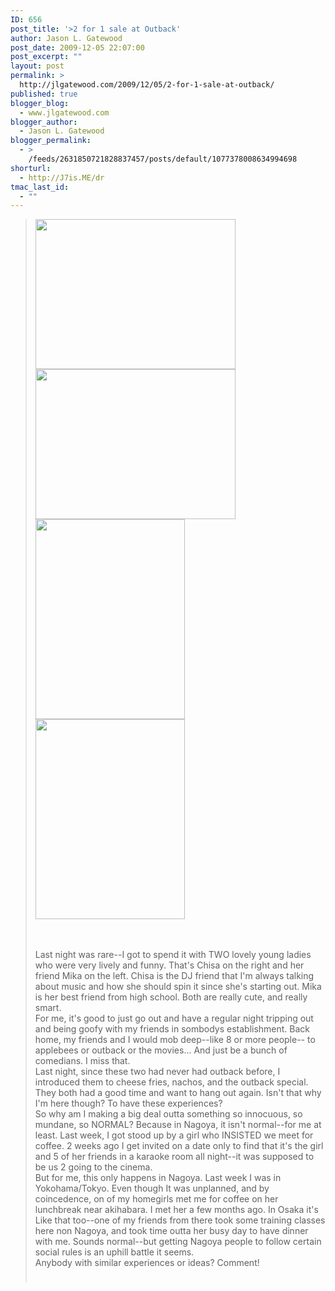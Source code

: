 ```yaml
---
ID: 656
post_title: '>2 for 1 sale at Outback'
author: Jason L. Gatewood
post_date: 2009-12-05 22:07:00
post_excerpt: ""
layout: post
permalink: >
  http://jlgatewood.com/2009/12/05/2-for-1-sale-at-outback/
published: true
blogger_blog:
  - www.jlgatewood.com
blogger_author:
  - Jason L. Gatewood
blogger_permalink:
  - >
    /feeds/2631850721828837457/posts/default/1077378008634994698
shorturl:
  - http://J7is.ME/dr
tmac_last_id:
  - ""
---
```

><img height="240" src="http://posterous.com/getfile/files.posterous.com/starrwulfe/zlDpHCeJvjdcmyCldiwbEIqwJyHbviEAurwbDgrgpoclhHlwmEJsywuGgvGv/IMG_0081.jpg.scaled500.jpg" width="320" /> <a href="http://posterous.com/getfile/files.posterous.com/starrwulfe/IgFyeFBAzzyHtpqxguEsetBrsodxHIfjlwvoyGqlstzuChftGEhqqcebCgmB/IMG_0082.jpg.scaled1000.jpg"><img height="240" src="http://posterous.com/getfile/files.posterous.com/starrwulfe/IgFyeFBAzzyHtpqxguEsetBrsodxHIfjlwvoyGqlstzuChftGEhqqcebCgmB/IMG_0082.jpg.scaled500.jpg" width="320" /></a> <a href="http://posterous.com/getfile/files.posterous.com/starrwulfe/pycyHmevrEaCIesBbjbyziguoDCgdewkByryHFeqnAbmIqCFqDmrGqEqwhfA/IMG_0083.jpg.scaled1000.jpg"><img height="320" src="http://posterous.com/getfile/files.posterous.com/starrwulfe/pycyHmevrEaCIesBbjbyziguoDCgdewkByryHFeqnAbmIqCFqDmrGqEqwhfA/IMG_0083.jpg.scaled500.jpg" width="239" /></a> <a href="http://posterous.com/getfile/files.posterous.com/starrwulfe/nDnhzjxweeuFtcfAoagryhCzCejymeHuIbGlHcwterpjEGAhrIlfmlJlxvBm/IMG_0084.jpg.scaled1000.jpg"><img height="320" src="http://posterous.com/getfile/files.posterous.com/starrwulfe/nDnhzjxweeuFtcfAoagryhCzCejymeHuIbGlHcwterpjEGAhrIlfmlJlxvBm/IMG_0084.jpg.scaled500.jpg" width="239" /></a> <br /><div><br /><br /></div>Last night was rare--I got to spend it with TWO lovely young ladies who were very lively and funny. That's Chisa on the right and her friend Mika on the left. Chisa is the DJ friend that I'm always talking about music and how she should spin it since she's starting out. Mika is her best friend from high school. Both are really cute, and really smart.  <br />For me, it's good to just go out and have a regular night tripping out and being goofy with my friends in sombodys establishment. Back home, my friends and I would mob deep--like 8 or more people-- to applebees or outback or the movies... And just be a bunch of comedians. I miss that. <br />Last night, since these two had never had outback before, I introduced them to cheese fries, nachos, and the outback special.  They both had a good time and want to hang out again. Isn't that why I'm here though? To have these experiences? <br />So why am I making a big deal outta something so innocuous, so mundane, so NORMAL? Because in Nagoya, it isn't normal--for me at least. Last week, I got stood up by a girl who INSISTED we meet for coffee. 2 weeks ago I get invited on a date only to find that it's the girl and 5 of her friends in a karaoke room all night--it was supposed to be us 2 going to the cinema. <br />But for me, this only happens in Nagoya.  Last week I was in Yokohama/Tokyo. Even though It was unplanned, and by coincedence, on of my homegirls met me for coffee on her lunchbreak near akihabara. I met her a few months ago. In Osaka it's<br />Like that too--one of my friends from there took some training classes here non Nagoya, and took time outta her busy day to have dinner with me. Sounds normal--but getting Nagoya people to follow certain social rules is an uphill battle it seems. <br />Anybody with similar experiences or ideas? Comment!<br /><div style="font-size: 10px;"><a href="http://posterous.com/"><br /></a><a href="http://starrwulfe.info/2-for-1-sale-at-outback"></a> <br /></div>